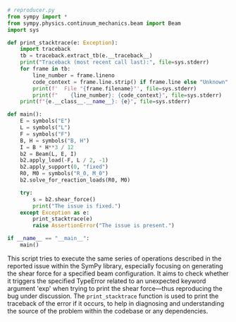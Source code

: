 ```python
# reproducer.py
from sympy import *
from sympy.physics.continuum_mechanics.beam import Beam
import sys

def print_stacktrace(e: Exception):
    import traceback
    tb = traceback.extract_tb(e.__traceback__)
    print("Traceback (most recent call last):", file=sys.stderr)
    for frame in tb:
        line_number = frame.lineno
        code_context = frame.line.strip() if frame.line else "Unknown"
        print(f'  File "{frame.filename}"', file=sys.stderr)
        print(f"    {line_number}: {code_context}", file=sys.stderr)
    print(f"{e.__class__.__name__}: {e}", file=sys.stderr)

def main():
    E = symbols("E")
    L = symbols("L")
    F = symbols("F")
    B, H = symbols("B, H")
    I = B * H**3 / 12
    b2 = Beam(L, E, I)
    b2.apply_load(-F, L / 2, -1)
    b2.apply_support(0, "fixed")
    R0, M0 = symbols("R_0, M_0")
    b2.solve_for_reaction_loads(R0, M0)

    try:
        s = b2.shear_force()
        print("The issue is fixed.")
    except Exception as e:
        print_stacktrace(e)
        raise AssertionError("The issue is present.")

if __name__ == "__main__":
    main()
```

This script tries to execute the same series of operations described in the reported issue within the SymPy library, especially focusing on generating the shear force for a specified beam configuration. It aims to check whether it triggers the specified TypeError related to an unexpected keyword argument 'exp' when trying to print the shear force—thus reproducing the bug under discussion. The `print_stacktrace` function is used to print the traceback of the error if it occurs, to help in diagnosing and understanding the source of the problem within the codebase or any dependencies.